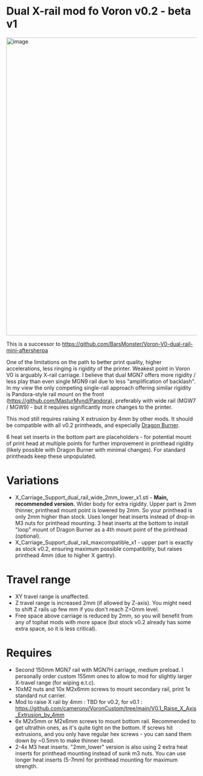 # Dual X-rail mod fo Voron v0.2 - beta v1
<img width="1140" height="788" alt="image" src="https://github.com/user-attachments/assets/43213127-4ae9-4957-8eb2-521ec3745fcd" />

This is a successor to https://github.com/BarsMonster/Voron-V0-dual-rail-mini-aftersherpa

One of the limitations on the path to better print quality, higher accelerations, less ringing is rigidity of the printer. Weakest point in Voron V0 is arguably X-rail carriage. I believe that dual MGN7 offers more rigidity / less play than even single MGN9 rail due to less "amplification of backlash". In my view the only competing single-rail approach offering similar rigidity is Pandora-style rail mount on the front (https://github.com/MasturMynd/Pandora), preferably with wide rail (MGW7 / MGW9) - but it requires significantly more changes to the printer.

This mod still requires raising X extrusion by 4mm by other mods.
It should be compatible with all v0.2 printheads, and especially [Dragon Burner](https://github.com/chirpy2605/voron/tree/main/V0/Dragon_Burner). 

6 heat set inserts in the bottom part are placeholders - for potential mount of print head at multiple points for further improvement in printhead rigidity (likely possible with Dragon Burner with minimal changes). For standard printheads keep these unpopulated. 

# Variations
* X_Carriage_Support_dual_rail_wide_2mm_lower_x1.stl - **Main, recommended version.** Wider body for extra rigidity. Upper part is 2mm thinner, printhead mount point is lowered by 2mm. So your printhead is only 2mm higher than stock. Uses longer heat inserts instead of drop-in M3 nuts for printhead mounting. 3 heat inserts at the bottom to install "loop" mount of Dragon Burner as a 4th mount point of the printhead (optional).
* X_Carriage_Support_dual_rail_maxcompatible_x1 - upper part is exactly as stock v0.2, ensuring maximum possible compatibility, but raises printhead 4mm (due to higher X gantry).

# Travel range

* XY travel range is unaffected.
* Z travel range is increased 2mm (if allowed by Z-axis). You might need to shift Z rails up few mm if you don't reach Z=0mm level.
* Free space above carriage is reduced by 2mm, so you will benefit from any of tophat mods with more space (but stock v0.2 already has some extra space, so it is less critical).

# Requires

* Second 150mm MGN7 rail with MGN7H carriage, medium preload. I personally order custom 155mm ones to allow to mod for slightly larger X-travel range (for wiping e.t.c).
* 10xM2 nuts and 10x M2x6mm screws to mount secondary rail, print 1x standard nut carrier.
* Mod to raise X rail by 4mm : TBD for v0.2, for v0.1 : https://github.com/camerony/VoronCustom/tree/main/V0.1_Raise_X_Axis_Extrusion_by_4mm
* 6x M2x5mm or M2x6mm screws to mount bottom rail. Recommended to get ultrathin ones, as it's quite tight on the bottom. If screws hit extrusions, and you only have regular hex screws - you can sand them down by ~0.5mm to make thinner head.
* 2-4x M3 heat inserts. "2mm_lower" version is also using 2 extra heat inserts for printhead mounting instead of sunk m3 nuts. You can use longer heat inserts (5-7mm) for printhead mounting for maximum strength.
